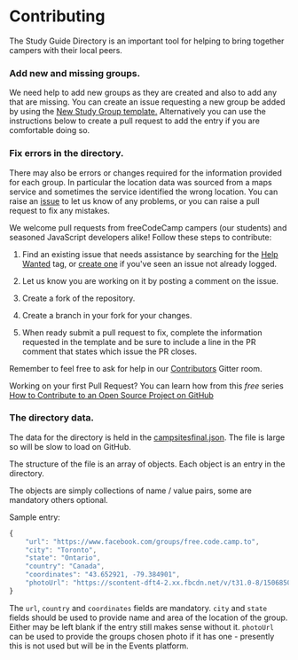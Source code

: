 # Contributing

The Study Guide Directory is an important tool for helping to bring together campers with their local peers. 

### Add new and missing groups.
We need help to add new groups as they are created and also to add any that are missing. You can create an issue requesting a new group be added by using the [New Study Group template.](https://github.com/freeCodeCamp/study-group-directory/issues/new?template=new-study-group.md) Alternatively you can use the instructions below to create a pull request to add the entry  if you are comfortable doing so.

### Fix errors in the directory.
There may also be errors or changes required for the information provided for each group.  In particular the location data was sourced from a maps service and sometimes the service identified the wrong location.  You can raise an [issue](https://github.com/freeCodeCamp/study-group-directory/issues/new?template=problem-report.md) to let us know of any problems, or  you can raise a pull request to fix any mistakes.

We welcome pull requests from freeCodeCamp campers (our students) and seasoned JavaScript developers alike! Follow these steps to contribute:

1. Find an existing issue that needs assistance by searching for the [Help Wanted](https://github.com/freeCodeCamp/study-group-directory/labels/help%20wanted) tag, or [create one](https://github.com/freeCodeCamp/study-group-directory/issues/new?template=problem-report.md) if you've seen an issue not already logged.

2. Let us know you are working on it by posting a comment on the issue.

3. Create a fork of the repository.

4. Create a branch in your fork for your changes.

5. When ready submit a pull request to fix, complete the information requested in the template and be sure to include a line in the PR comment that states which issue the PR closes.

Remember to feel free to ask for help in our [Contributors](https://gitter.im/FreeCodeCamp/Contributors) Gitter room.

Working on your first Pull Request? You can learn how from this *free* series [How to Contribute to an Open Source Project on GitHub](https://egghead.io/series/how-to-contribute-to-an-open-source-project-on-github)

### The directory data.
The data for the directory is held in the [campsitesfinal.json](https://github.com/freeCodeCamp/study-group-directory/blob/master/assets/json/campsitesfinal.json). The file is large so will be slow to load on GitHub.

The structure of the file is an array of objects. Each object is an entry in the directory.

The objects are simply collections of name / value pairs, some are mandatory others optional.

Sample entry:
``` javascript
{
    "url": "https://www.facebook.com/groups/free.code.camp.to",
    "city": "Toronto",
    "state": "Ontario",
    "country": "Canada",
    "coordinates": "43.652921, -79.384901",
    "photoUrl": "https://scontent-dft4-2.xx.fbcdn.net/v/t31.0-8/15068500_10210962248150704_3614548903645249833_o.jpg?oh=49670f8c4ac9b83dbbbb1207c3d2b780&oe=599725C0"
}
```

The `url`, `country` and `coordinates` fields are mandatory.  `city` and `state` fields should be used to provide name and area of the location of the group. Either may be left blank if the entry still makes sense without it.  `photoUrl` can be used to provide the groups chosen photo if it has one - presently this is not used but will be in the Events platform.
